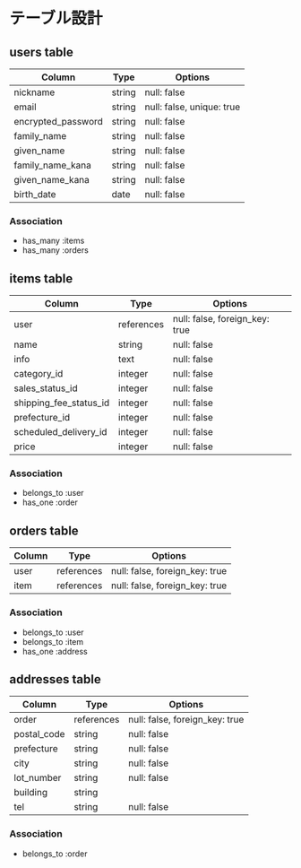 # テーブル設計

## users table
| Column | Type | Options |
| -- | -- | -- |
| nickname | string | null: false |
| email | string | null: false, unique: true |
| encrypted_password | string | null: false |
| family_name | string | null: false |
| given_name | string | null: false |
| family_name_kana | string | null: false |
| given_name_kana | string | null: false |
| birth_date | date | null: false |

### Association
- has_many :items
- has_many :orders

## items table
| Column | Type | Options |
| -- | -- | -- |
| user | references | null: false, foreign_key: true |
| name | string | null: false |
| info | text | null: false |
| category_id | integer | null: false |
| sales_status_id | integer | null: false |
| shipping_fee_status_id | integer | null: false |
| prefecture_id | integer | null: false |
| scheduled_delivery_id | integer | null: false |
| price | integer | null: false |

### Association
- belongs_to :user
- has_one :order

## orders table
| Column | Type | Options |
| -- | -- | -- |
| user | references | null: false, foreign_key: true |
| item | references | null: false, foreign_key: true |

### Association
- belongs_to :user
- belongs_to :item
- has_one :address

## addresses table
| Column | Type | Options |
| -- | -- | -- |
| order | references | null: false, foreign_key: true |
| postal_code | string | null: false |
| prefecture | string | null: false |
| city | string | null: false |
| lot_number | string | null: false |
| building | string | |
| tel | string | null: false |

### Association
- belongs_to :order
